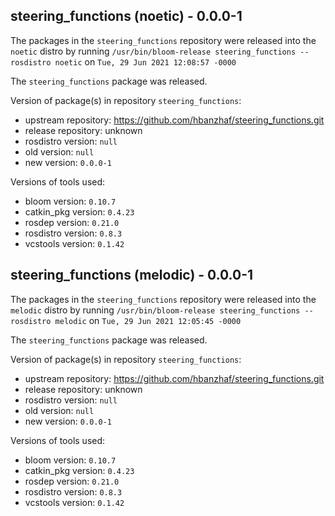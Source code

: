 ## steering_functions (noetic) - 0.0.0-1

The packages in the `steering_functions` repository were released into the `noetic` distro by running `/usr/bin/bloom-release steering_functions --rosdistro noetic` on `Tue, 29 Jun 2021 12:08:57 -0000`

The `steering_functions` package was released.

Version of package(s) in repository `steering_functions`:

- upstream repository: https://github.com/hbanzhaf/steering_functions.git
- release repository: unknown
- rosdistro version: `null`
- old version: `null`
- new version: `0.0.0-1`

Versions of tools used:

- bloom version: `0.10.7`
- catkin_pkg version: `0.4.23`
- rosdep version: `0.21.0`
- rosdistro version: `0.8.3`
- vcstools version: `0.1.42`


## steering_functions (melodic) - 0.0.0-1

The packages in the `steering_functions` repository were released into the `melodic` distro by running `/usr/bin/bloom-release steering_functions --rosdistro melodic` on `Tue, 29 Jun 2021 12:05:45 -0000`

The `steering_functions` package was released.

Version of package(s) in repository `steering_functions`:

- upstream repository: https://github.com/hbanzhaf/steering_functions.git
- release repository: unknown
- rosdistro version: `null`
- old version: `null`
- new version: `0.0.0-1`

Versions of tools used:

- bloom version: `0.10.7`
- catkin_pkg version: `0.4.23`
- rosdep version: `0.21.0`
- rosdistro version: `0.8.3`
- vcstools version: `0.1.42`


